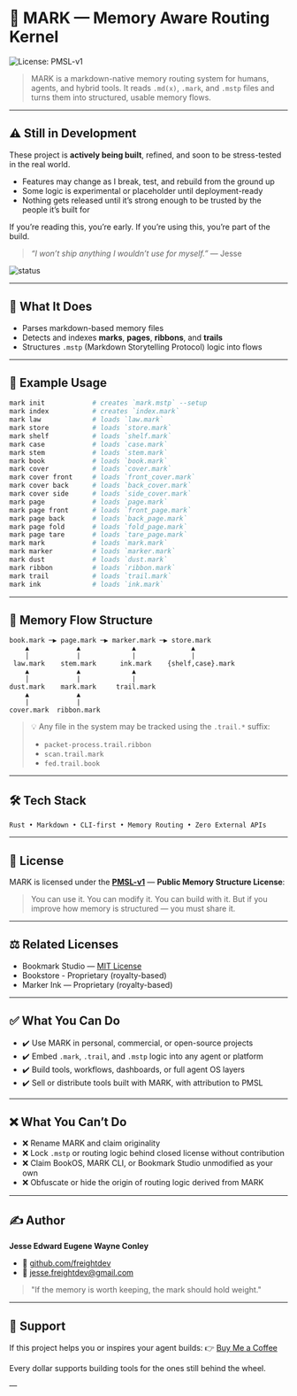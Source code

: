 # 🧠 MARK — Memory Aware Routing Kernel

![License: PMSL-v1](https://img.shields.io/badge/license-PMSL--v1-brightgreen?style=flat-square)

> MARK is a markdown-native memory routing system for humans, agents, and hybrid tools.
> It reads `.md(x)`, `.mark`, and `.mstp` files and turns them into structured, usable memory flows.

---

## ⚠️ Still in Development

These project is **actively being built**, refined, and soon to be stress-tested in the real world.

* Features may change as I break, test, and rebuild from the ground up
* Some logic is experimental or placeholder until deployment-ready
* Nothing gets released until it’s strong enough to be trusted by the people it’s built for

If you’re reading this, you’re early.
If you’re using this, you’re part of the build.

> *“I won’t ship anything I wouldn’t use for myself.”* — Jesse

![status](https://img.shields.io/badge/status-in%20development-orange?style=flat-square)

---

## 📆 What It Does

* Parses markdown-based memory files
* Detects and indexes **marks**, **pages**, **ribbons**, and **trails**
* Structures `.mstp` (Markdown Storytelling Protocol) logic into flows

---

## 🤪 Example Usage

```bash
mark init            # creates `mark.mstp` --setup
mark index           # creates `index.mark`
mark law             # loads `law.mark`
mark store           # loads `store.mark`
mark shelf           # loads `shelf.mark`
mark case            # loads `case.mark`
mark stem            # loads `stem.mark`
mark book            # loads `book.mark`
mark cover           # loads `cover.mark`
mark cover front     # loads `front_cover.mark`
mark cover back      # loads `back_cover.mark`
mark cover side      # loads `side_cover.mark`
mark page            # loads `page.mark`
mark page front      # loads `front_page.mark`
mark page back       # loads `back_page.mark`
mark page fold       # loads `fold_page.mark`
mark page tare       # loads `tare_page.mark`
mark mark            # loads `mark.mark`
mark marker          # loads `marker.mark`
mark dust            # loads `dust.mark`
mark ribbon          # loads `ribbon.mark`
mark trail           # loads `trail.mark`
mark ink             # loads `ink.mark`
```

---

## 🪩 Memory Flow Structure

```text
book.mark ─▶ page.mark ─▶ marker.mark ─▶ store.mark
    ▲            ▲             ▲              ▲
    │            |             |              |
 law.mark    stem.mark      ink.mark    {shelf,case}.mark
    ▲            ▲             ▲
    │            |             |
dust.mark    mark.mark     trail.mark
    ▲            ▲
    |            |
cover.mark  ribbon.mark
```

> 💡 Any file in the system may be tracked using the `.trail.*` suffix:
>
> * `packet-process.trail.ribbon`
> * `scan.trail.mark`
> * `fed.trail.book`

---

## 🛠️ Tech Stack

```
Rust • Markdown • CLI-first • Memory Routing • Zero External APIs
```

---

## 📜 License

MARK is licensed under the [**PMSL-v1**](https://github.com/freightdev/PMSL) — **Public Memory Structure License**:

> You can use it. You can modify it. You can build with it.
> But if you improve how memory is structured — you must share it.

---

## ⚖️ Related Licenses

* Bookmark Studio — [MIT License](https://opensource.org/licenses/MIT)
* Bookstore - Proprietary (royalty-based)
* Marker Ink — Proprietary (royalty-based)

---

## ✅ What You Can Do

* ✔️ Use MARK in personal, commercial, or open-source projects
* ✔️ Embed `.mark`, `.trail`, and `.mstp` logic into any agent or platform
* ✔️ Build tools, workflows, dashboards, or full agent OS layers
* ✔️ Sell or distribute tools built with MARK, with attribution to PMSL

---

## ❌ What You Can’t Do

* ❌ Rename MARK and claim originality
* ❌ Lock `.mstp` or routing logic behind closed license without contribution
* ❌ Claim BookOS, MARK CLI, or Bookmark Studio unmodified as your own
* ❌ Obfuscate or hide the origin of routing logic derived from MARK

---

## ✍️ Author

**Jesse Edward Eugene Wayne Conley**
* 🧠 [github.com/freightdev](https://github.com/freightdev)
* 💬 [jesse.freightdev@gmail.com](mailto:jesse.freightdev@gmail.com)

> "If the memory is worth keeping, the mark should hold weight."

---

## 💛 Support

If this project helps you or inspires your agent builds:
👉 [Buy Me a Coffee](https://coff.ee/freightdev)

Every dollar supports building tools for the ones still behind the wheel.

—
